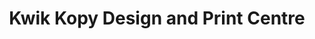 ---
title: "Kwik Kopy Design and Print Centre"
url: /toronto/kwik-kopy-design-and-print-centre/
shop: Kopieren
---